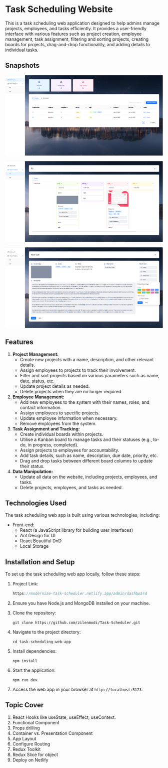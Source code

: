 # Task Scheduling Website

This is a task scheduling web application designed to help admins manage projects, employees, and tasks efficiently. It provides a user-friendly interface with various features such as project creation, employee management, task assignment, filtering and sorting projects, creating boards for projects, drag-and-drop functionality, and adding details to individual tasks.

## Snapshots

![Image 1](./src/assets/ss1.png)

![Imag 2](./src/assets/ss2.png)

![Imag 3](./src/assets/ss3.png)

## Features

1. **Project Management:**
   - Create new projects with a name, description, and other relevant details.
   - Assign employees to projects to track their involvement.
   - Filter and sort projects based on various parameters such as name, date, status, etc.
   - Update project details as needed.
   - Delete projects when they are no longer required.
2. **Employee Management:**
   - Add new employees to the system with their names, roles, and contact information.
   - Assign employees to specific projects.
   - Update employee information when necessary.
   - Remove employees from the system.
3. **Task Assignment and Tracking:**
   - Create individual boards within projects.
   - Utilise a Kanban board to manage tasks and their statuses (e.g., to-do, in progress, completed).
   - Assign projects to employees for accountability.
   - Add task details, such as name, description, due date, priority, etc.
   - Drag and drop tasks between different board columns to update their status.
4. **Data Manipulation:**
   - Update all data on the website, including projects, employees, and tasks.
   - Delete projects, employees, and tasks as needed.

## Technologies Used

The task scheduling web app is built using various technologies, including:

- Front-end:
  - React (a JavaScript library for building user interfaces)
  - Ant Design for UI
  - React Beautiful DnD
  - Local Storage

## Installation and Setup

To set up the task scheduling web app locally, follow these steps:

1. Project Link:

   ```jsx
   https://modernize-task-scheduler.netlify.app/admin/dashboard
   ```

2. Ensure you have Node.js and MongoDB installed on your machine.
3. Clone the repository:

   ```
   git clone https://github.com/zilenmodi/Task-Scheduler.git
   ```

4. Navigate to the project directory:

   ```
   cd task-scheduling-web-app
   ```

5. Install dependencies:

   ```
   npm install
   ```

6. Start the application:

   ```
   npm run dev
   ```

7. Access the web app in your browser at `http://localhost:5173`.

## Topic Cover

1. React Hooks like useState, useEffect, useContext.
2. Functional Component
3. Props drilling
4. Container vs. Presentation Component
5. App Layout
6. Configure Routing
7. Redux Toolkit
8. Redux Slice for object
9. Deploy on Netlify
